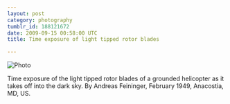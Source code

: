 ```yaml
---
layout: post
category: photography
tumblr_id: 188121672  
date: 2009-09-15 00:58:00 UTC
title: Time exposure of light tipped rotor blades

---
```


![Photo](http://farm6.static.flickr.com/5124/5382661473_8e39417bc3_o.jpg)

Time exposure of the light tipped rotor blades of a grounded helicopter as it takes off into the dark sky. By Andreas Feininger, February 1949, Anacostia, MD, US.
